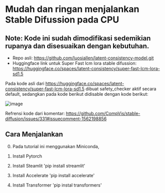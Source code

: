 # Mudah dan ringan menjalankan Stable Difussion pada CPU

## Note: Kode ini sudah dimodifikasi sedemikian rupanya dan disesuaikan dengan kebutuhan.

- Repo asli: https://github.com/luosiallen/latent-consistency-model.git 
- Huggingface link untuk Super Fast lcm lora stable difussion: https://huggingface.co/spaces/latent-consistency/super-fast-lcm-lora-sd1.5

Pada kode asli dari https://huggingface.co/spaces/latent-consistency/super-fast-lcm-lora-sd1.5 dibuat safety_checker aktif secara default, sedangkan pada kode berikut didisable dengan kode berikut:

![image](https://github.com/Wayan123/easy-lcm-lora-stable-difussion-lightweight/assets/17795544/14f959cf-f5b0-468d-8ec8-b4cd4c67fd1f)

Refrensi kode dari komentar: https://github.com/CompVis/stable-diffusion/issues/331#issuecomment-1562198856

## Cara Menjalankan

0. Pada tutorial ini menggunakan Miniconda, 

1. Install Pytorch
2. Install Steamlit 'pip install streamlit'
3. Install Accelerate 'pip install accelerate'
4. Install Transformer 'pip instal transformers'
